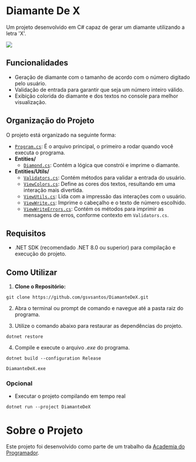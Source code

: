 # Diamante De X
Um projeto desenvolvido em C# capaz de gerar um diamante utilizando a letra 'X'.

![](https://i.imgur.com/60WDnss.gif)

## Funcionalidades
- Geração de diamante com o tamanho de acordo com o número digitado pelo usuário.
- Validação de entrada para garantir que seja um número inteiro válido.
- Exibição colorida do diamante e dos textos no console para melhor visualização.

## Organização do Projeto
O projeto está organizado na seguinte forma:

- [`Program.cs`](https://github.com/gsvsantos/DiamanteDeX/blob/master/DiamanteDeX/Program.cs): É o arquivo principal, o primeiro a rodar quando você executa o programa.
- **Entities/**
  - [`Diamond.cs`](https://github.com/gsvsantos/DiamanteDeX/blob/master/DiamanteDeX/Entities/Diamond.cs): Contém a lógica que constrói e imprime o diamante.
- **Entities/Utils/**
  - [`Validators.cs`](https://github.com/gsvsantos/DiamanteDeX/blob/master/DiamanteDeX/Entities/Utils/Validators.cs): Contém métodos para validar a entrada do usuário.
  - [`ViewColors.cs`](https://github.com/gsvsantos/DiamanteDeX/blob/master/DiamanteDeX/Entities/Utils/ViewColors.cs): Define as cores dos textos, resultando em uma interação mais divertida.
  - [`ViewUtils.cs`](https://github.com/gsvsantos/DiamanteDeX/blob/master/DiamanteDeX/Entities/Utils/ViewUtils.cs): Lida com a impressão das interações com o usuário.
  - [`ViewWrite.cs`](https://github.com/gsvsantos/DiamanteDeX/blob/master/DiamanteDeX/Entities/Utils/ViewWrite.cs): Imprime o cabeçalho e o texto de número escolhido.
  - [`ViewWriteErrors.cs`](https://github.com/gsvsantos/DiamanteDeX/blob/master/DiamanteDeX/Entities/Utils/ViewWriteErrors.cs): Contém os métodos para imprimir as mensagens de erros, conforme contexto em `Validators.cs`.

## Requisitos
- .NET SDK (recomendado .NET 8.0 ou superior) para compilação e execução do projeto.

## Como Utilizar
1. **Clone o Repositório:**
```
git clone https://github.com/gsvsantos/DiamanteDeX.git
```

2. Abra o terminal ou prompt de comando e navegue até a pasta raiz do programa.

3. Utilize o comando abaixo para restaurar as dependências do projeto.
```
dotnet restore
```

4. Compile e execute o arquivo *.exe* do programa.
```
dotnet build --configuration Release
```
```
DiamanteDeX.exe
```

### Opcional
- Executar o projeto compilando em tempo real
```
dotnet run --project DiamanteDeX
```

# Sobre o Projeto

Este projeto foi desenvolvido como parte de um trabalho da [Academia do Programador](https://www.instagram.com/academiadoprogramador/).
